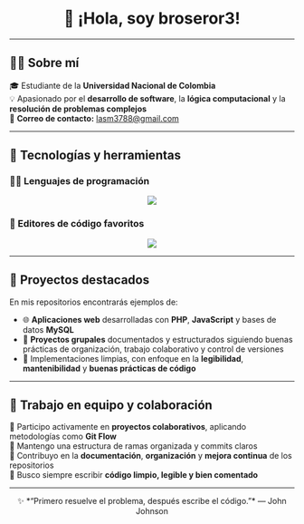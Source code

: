<h1 align="center">👋 ¡Hola, soy broseror3!</h1>

---

## 🧑‍🎓 Sobre mí

🎓 Estudiante de la **Universidad Nacional de Colombia**  
💡 Apasionado por el **desarrollo de software**, la **lógica computacional** y la **resolución de problemas complejos**  
📧 **Correo de contacto:** [lasm3788@gmail.com](mailto:lasm3788@gmail.com)  

---

## 🧰 Tecnologías y herramientas

### 👨‍💻 Lenguajes de programación
<p align="center">
  <img src="https://skillicons.dev/icons?i=python,java,javascript,php" />
</p>

### 🧩 Editores de código favoritos
<p align="center">
  <img src="https://skillicons.dev/icons?i=vscode,sublime" />
</p>

---

## 🚀 Proyectos destacados

En mis repositorios encontrarás ejemplos de:

- 🌐 **Aplicaciones web** desarrolladas con **PHP**, **JavaScript** y bases de datos **MySQL**  
- 💼 **Proyectos grupales** documentados y estructurados siguiendo buenas prácticas de organización, trabajo colaborativo y control de versiones  
- 🧱 Implementaciones limpias, con enfoque en la **legibilidad**, **mantenibilidad** y **buenas prácticas de código**

---

## 🤝 Trabajo en equipo y colaboración

🔹 Participo activamente en **proyectos colaborativos**, aplicando metodologías como **Git Flow**  
🔹 Mantengo una estructura de ramas organizada y commits claros  
🔹 Contribuyo en la **documentación**, **organización** y **mejora continua** de los repositorios  
🔹 Busco siempre escribir **código limpio, legible y bien comentado**

---

<p align="center">
  ✨ *“Primero resuelve el problema, después escribe el código.”* — John Johnson  
</p>
